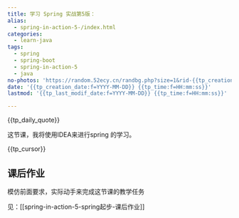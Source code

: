 ```yaml
---
title: 学习 Spring 实战第5版：
alias:
  - spring-in-action-5-/index.html
categories:
  - learn-java
tags:
  - spring
  - spring-boot
  - spring-in-action-5
  - java
no-photos: 'https://random.52ecy.cn/randbg.php?size=1&rid-{{tp_creation_date:f=YYYY-MM-DD}}-{{tp_time:f=HH-mm-ss}}'
date: '{{tp_creation_date:f=YYYY-MM-DD}} {{tp_time:f=HH:mm:ss}}'
lastmod: '{{tp_last_modif_date:f=YYYY-MM-DD}} {{tp_time:f=HH:mm:ss}}'

---
```


{{tp_daily_quote}}

这节课，我将使用IDEA来进行spring 的学习。

{{tp_cursor}}

## 课后作业

模仿前面要求，实际动手来完成这节课的教学任务

见：[[spring-in-action-5-spring起步-课后作业]]
